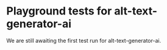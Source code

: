 # Playground tests for alt-text-generator-ai
We are still awaiting the first test run for alt-text-generator-ai.
